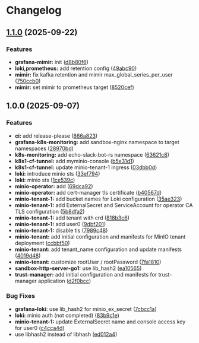 # Changelog

## [1.1.0](https://github.com/pollenjp/infra-k8s/compare/v1.0.0...v1.1.0) (2025-09-22)


### Features

* **grafana-mimir:** init ([d8b80f6](https://github.com/pollenjp/infra-k8s/commit/d8b80f61339893f634332da5258fd5545a8e3b6e))
* **loki,prometheus:** add retention config ([49abc90](https://github.com/pollenjp/infra-k8s/commit/49abc90d2241923cf39e307918057c39adcdbc06))
* **mimir:** fix kafka retention and mimir max_global_series_per_user ([750ccb0](https://github.com/pollenjp/infra-k8s/commit/750ccb04e0528f5c48b4f933aaf76bc7cdc47a9a))
* **mimir:** set mimir to prometheus target ([8520cef](https://github.com/pollenjp/infra-k8s/commit/8520cef88068aa95b04296d44ab0bb57fcbad04e))

## 1.0.0 (2025-09-07)


### Features

* **ci:** add release-please ([866a823](https://github.com/pollenjp/infra-k8s/commit/866a8234f930040596bb69a7c7760e600b3ba38f))
* **grafana-k8s-monitoring:** add sandbox-nginx namespace to target namespaces ([28970bd](https://github.com/pollenjp/infra-k8s/commit/28970bdcc5beb556fb96f2e66a6f23473317e4c2))
* **k8s-monitoring:** add echo-slack-bot-rs namespace ([63621c8](https://github.com/pollenjp/infra-k8s/commit/63621c8d20cd85a7be5f9b2ff6287e66be69cec9))
* **k8s1-cf-tunnel:** add myminio-console ([b5e31d1](https://github.com/pollenjp/infra-k8s/commit/b5e31d1c6b687e511ff4b6286d673d6464e29ced))
* **k8s1-cf-tunnel:** update minio-tenant-1 ingress ([03dbb0d](https://github.com/pollenjp/infra-k8s/commit/03dbb0d671d20d0e24781dbdc93032594fdda7ab))
* **loki:** introduce minio sts ([33ef794](https://github.com/pollenjp/infra-k8s/commit/33ef79487e79485a929a2879ce05e28b7a044d27))
* **loki:** minio sts ([1ce539c](https://github.com/pollenjp/infra-k8s/commit/1ce539c9a6be8086e88f0a9926356a88fc4e11b3))
* **minio-operator:** add ([69dca92](https://github.com/pollenjp/infra-k8s/commit/69dca92cce9e974c43d2de5e1a50813a9890f54a))
* **minio-operator:** add cert-manager tls certificate ([b40567d](https://github.com/pollenjp/infra-k8s/commit/b40567d033e7cc8db1d87d6f6c6f03b9c533edf0))
* **minio-tenant-1:** add bucket names for Loki configuration ([35ae323](https://github.com/pollenjp/infra-k8s/commit/35ae32325f80919fdd3a925d13fc8ff5a260aab9))
* **minio-tenant-1:** add ExternalSecret and ServiceAccount for operator CA TLS configuration ([5b8dfa2](https://github.com/pollenjp/infra-k8s/commit/5b8dfa26e97cd80c422f24125184999067726362))
* **minio-tenant-1:** add tenant with crd ([818b3c6](https://github.com/pollenjp/infra-k8s/commit/818b3c6e69b13116fe9ed00733fc81c05d9cabeb))
* **minio-tenant-1:** add user0 ([9dbf201](https://github.com/pollenjp/infra-k8s/commit/9dbf20175777ce07b214ff096c8edb6c723f63ff))
* **minio-tenant-1:** disable tls ([7989c48](https://github.com/pollenjp/infra-k8s/commit/7989c48ff380a8dc408e2e4877bd7289d495f09d))
* **minio-tenant:** add initial configuration and manifests for MinIO tenant deployment ([ccbbf50](https://github.com/pollenjp/infra-k8s/commit/ccbbf509ec9316f364250195ce48fcca1d4efbd4))
* **minio-tenant:** add tenant_name configuration and update manifests ([4019d48](https://github.com/pollenjp/infra-k8s/commit/4019d48dde2c51259a4f38d6498b52637f2d8b04))
* **minio-tenant:** customize rootUser / rootPassword ([7fa1810](https://github.com/pollenjp/infra-k8s/commit/7fa1810a884d6681c9e4d9a189cc65a857f5257c))
* **sandbox-http-server-go1:** use lib_hash2 ([ea10565](https://github.com/pollenjp/infra-k8s/commit/ea10565f0a665c01f4a02fc87e82790ca443f9b3))
* **trust-manager:** add initial configuration and manifests for trust-manager application ([d2f0bcc](https://github.com/pollenjp/infra-k8s/commit/d2f0bcccfaca27e9d33bb4549093a6d5e8f0c51d))


### Bug Fixes

* **grafana-loki:** use lib_hash2 for minio_ex_secret ([7cbcc1a](https://github.com/pollenjp/infra-k8s/commit/7cbcc1aa75db7edae16c37da9fe2755671fb6b5f))
* **loki:** minio auth (not completed) ([83b9c1e](https://github.com/pollenjp/infra-k8s/commit/83b9c1e61b848660fd856c495d7899658798fa67))
* **minio-tenant-1:** update ExternalSecret name and console access key for user0 ([c4cca4d](https://github.com/pollenjp/infra-k8s/commit/c4cca4d37b05a57a9ac7ffa976ba428fa6a6caa7))
* use libhash2 instead of libhash ([ed012a4](https://github.com/pollenjp/infra-k8s/commit/ed012a44342026d87d935a39a1fe7afe176ee65c))
